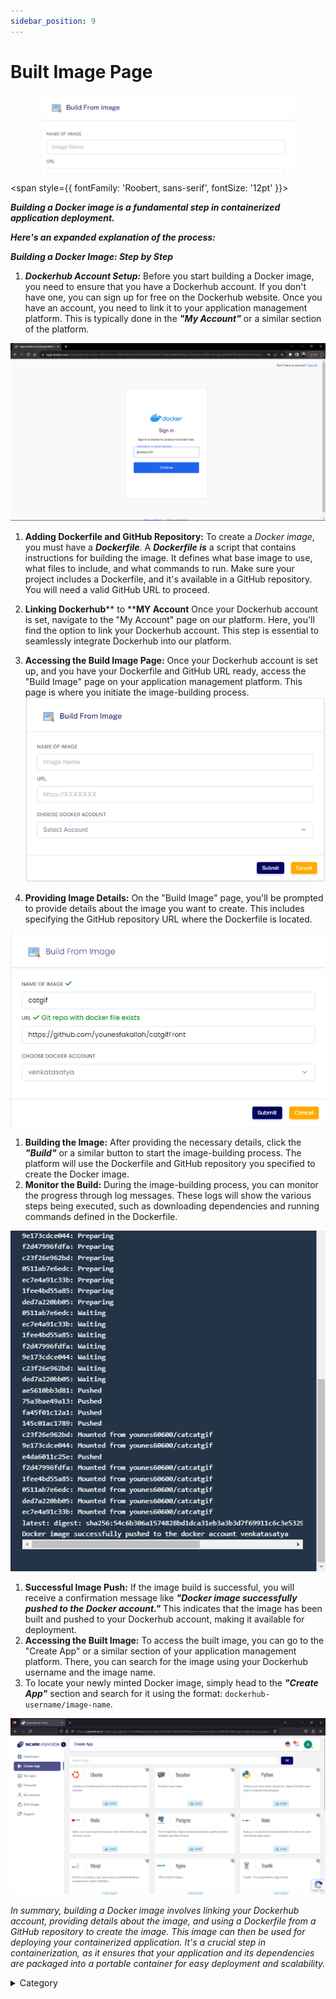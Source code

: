 ```yaml
---
sidebar_position: 9
---
```


# Built Image Page

<p align="center">
  <img src="/img/zv.jpg" alt="Alt Text" width="400"/>
</p>

<span style={{ fontFamily: 'Roobert, sans-serif', fontSize: '12pt' }}>

_**Building a Docker image is a fundamental step in containerized application deployment.**_&#x20;

_**Here's an expanded explanation of the process:**_

_**Building a Docker Image: Step by Step**_

1. _**Dockerhub Account Setup:**_ Before you start building a Docker image, you need to ensure that you have a Dockerhub account. If you don't have one, you can sign up for free on the Dockerhub website. Once you have an account, you need to link it to your application management platform. This is typically done in the _**"My Account"**_ or a similar section of the platform.

![Alt Text](/img/d11.jpg)

1. **Adding Dockerfile and GitHub Repository:** To create a _Docker image_, you must have a _**Dockerfile**_. A _**Dockerfile is**_ a script that contains instructions for building the image. It defines what base image to use, what files to include, and what commands to run. Make sure your project includes a Dockerfile, and it's available in a GitHub repository. You will need a valid GitHub URL to proceed.
2. &#x20;**Linking Dockerhub**** to ****MY Account** Once your Dockerhub account is set, navigate to the "My Account"  page on our platform. Here, you'll find the option to link your Dockerhub account. This step is essential to seamlessly integrate Dockerhub into our platform.
3. **Accessing the Build Image Page:** Once your Dockerhub account is set up, and you have your Dockerfile and GitHub URL ready, access the "Build Image" page on your application management platform. This page is where you initiate the image-building process.
![Alt Text](/img/dd22.jpg)

1. **Providing Image Details:** On the "Build Image" page, you'll be prompted to provide details about the image you want to create. This includes specifying the GitHub repository URL where the Dockerfile is located.

![Alt Text](/img/d22.jpg)

1. **Building the Image:** After providing the necessary details, click the _**"Build"**_ or a similar button to start the image-building process. The platform will use the Dockerfile and GitHub repository you specified to create the Docker image.
2. **Monitor the Build:** During the image-building process, you can monitor the progress through log messages. These logs will show the various steps being executed, such as downloading dependencies and running commands defined in the Dockerfile.

![Alt Text](/img/d33.jpg)

1. **Successful Image Push:** If the image build is successful, you will receive a confirmation message like _**"Docker image successfully pushed to the Docker account."**_ This indicates that the image has been built and pushed to your Dockerhub account, making it available for deployment.
2. **Accessing the Built Image:** To access the built image, you can go to the "Create App" or a similar section of your application management platform. There, you can search for the image using your Dockerhub username and the image name.
3. To locate your newly minted Docker image, simply head to the _**"Create App"**_ section and search for it using the format: `dockerhub-username/image-name`.

![Alt Text](/img/ggg.jpg)

_In summary, building a Docker image involves linking your Dockerhub account, providing details about the image, and using a Dockerfile from a GitHub repository to create the image. This image can then be used for deploying your containerized application. It's a crucial step in containerization, as it ensures that your application and its dependencies are packaged into a portable container for easy deployment and scalability._



<details>

<summary>Category</summary>

Kubernetes, cloud computing, DevOps, cloud services, hosting platform, container orchestration, cloud infrastructure, cloud deployment, cloud management, cloud technology, cloud solutions, built image

</details>

</span>
